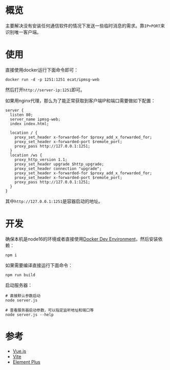 # 概览

主要解决没有安装任何通信软件的情况下发送一些临时消息的需求。靠`IP+PORT`来识别唯一客户端。

# 使用

直接使用docker运行下面命令即可：

```
docker run -d -p 1251:1251 ecat/ipmsg-web
```

然后打开`http://server-ip:1251`即可。


如果用nginx代理，那么为了能正常获取到客户端IP和端口需要做如下配置：

```nginx
server {
  listen 80;
  server_name ipmsg-web;
  index index.html;

  location / {
    proxy_set_header x-forwarded-for $proxy_add_x_forwarded_for;
    proxy_set_header x-forwarded-port $remote_port;
    proxy_pass http://127.0.0.1:1251;
  }
  location /ws {
    proxy_http_version 1.1;
    proxy_set_header upgrade $http_upgrade;
    proxy_set_header connection "upgrade";
    proxy_set_header x-forwarded-for $proxy_add_x_forwarded_for;
    proxy_set_header x-forwarded-port $remote_port;
    proxy_pass http://127.0.0.1:1251;
  }
}
```

其中`http://127.0.0.1:1251`是容器启动的地址。

# 开发

确保本机是node16的环境或者直接使用[Docker Dev Environment](https://open.docker.com/dashboard/dev-envs?url=https://github.com/ecator/ipmsg-web)，然后安装依赖：

```
npm i
```

如果需要编译直接运行下面命令：

```
npm run build
```

启动服务器：

```
# 直接默认参数启动
node server.js

# 查看服务器启动参数，可以指定监听地址和端口等
node server.js --help
```

# 参考

- [Vue.js](https://cn.vuejs.org/guide/quick-start.html)
- [Vite](https://cn.vitejs.dev/guide/)
- [Element Plus](https://element-plus.org/zh-CN/)





